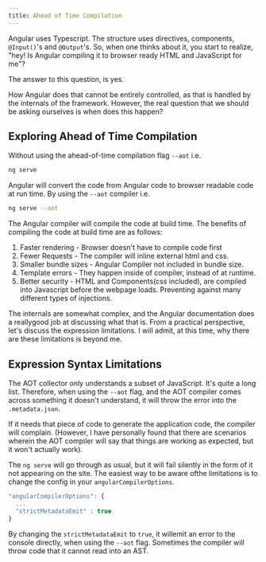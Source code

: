 ```yaml
---
title: Ahead of Time Compilation
---
```

Angular uses Typescript. The structure uses directives, components,
`@Input()`'s and `@Output`'s. So, when one thinks about it, you start to
realize, "hey! Is Angular compiling it to browser ready HTML and
JavaScript for me"?

The answer to this question, is yes.

How Angular does that cannot be entirely controlled, as that is handled
by the internals of the framework. However, the real question that we
should be asking ourselves is when does this happen?

## Exploring Ahead of Time Compilation

Without using the ahead-of-time compilation flag `--aot` i.e.

```bash
ng serve
```

Angular will convert the code from Angular code to browser readable code
at run time. By using the `--aot` compiler i.e.

```bash
ng serve --aot
```

The Angular compiler will compile the code at build time. The benefits
of compiling the code at build time are as follows:

1. Faster rendering - Browser doesn't have to compile code first
2. Fewer Requests - The compiler will inline external html and css.
3. Smaller bundle sizes - Angular Compiler not included in bundle size.
4. Template errors - They happen inside of compiler, instead of at
   runtime.
5. Better security - HTML and Components(css included), are compiled
   into Javascript before the webpage loads. Preventing against many
   different types of injections.

The internals are somewhat complex, and the Angular documentation does a
reallygood job at discussing what that is. From a practical perspective,
let's discuss the expression limitations. I will admit, at this time,
why there are these limitations is beyond me.

## Expression Syntax Limitations

The AOT collector only understands a subset of JavaScript. It's quite a
long list. Therefore, when using the `--aot` flag, and the AOT compiler
comes across something it doesn't understand, it will throw the error
into the `.metadata.json`.

If it needs that piece of code to generate the application code, the
compiler will complain. (However, I have personally found that there are
scenarios wherein the AOT compiler will say that things are working as
expected, but it won't actually work).

The `ng serve` will go through as usual, but it will fail silently in
the form of it not appearing on the site. The easiest way to be aware
ofthe limitations is to change the config in your
`angularCompilerOptions`.

```ts
"angularCompilerOptions": {
  ...
  "strictMetadataEmit" : true
}  
```

By changing the `strictMetadataEmit` to `true`, it willemit an error to
the console directly, when using the `--aot` flag. Sometimes the
compiler will throw code that it cannot read into an AST.
